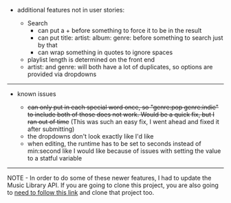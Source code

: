 - additional features not in user stories:

  - Search
    - can put a + before something to force it to be in the result
    - can put title: artist: album: genre: before something to search just by that
    - can wrap something in quotes to ignore spaces
  - playlist length is determined on the front end
  - artist: and genre: will both have a lot of duplicates, so options are provided via dropdowns

---

- known issues

  - ~~can only put in each special word once, so "genre:pop genre:indie" to include both of those does not work. Would be a quick fix, but I ran out of time~~ (This was such an easy fix, I went ahead and fixed it after submitting)
  - the dropdowns don't look exactly like I'd like
  - when editing, the runtime has to be set to seconds instead of min:second like I would like because of issues with setting the value to a statful variable

---

NOTE - In order to do some of these newer features, I had to update the Music Library API. If you are going to clone this project, you are also going to [need to follow this link](https://github.com/Cpierswim/music_library) and clone that project too.
